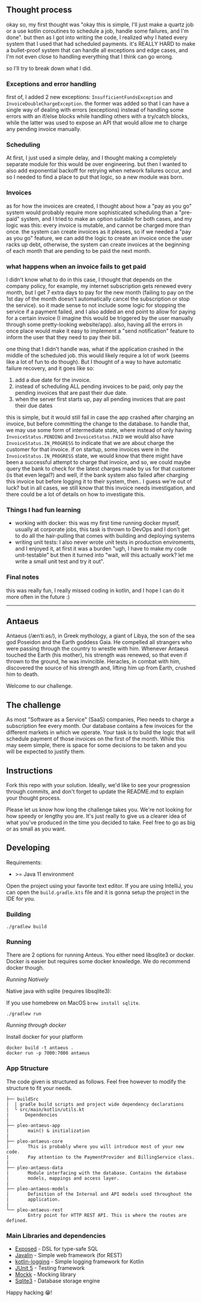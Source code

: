 ## Thought process

okay so, my first thought was "okay this is simple, I'll just make a quartz job or a use kotlin coroutines to schedule a job, handle some failures, and I'm done".
but then as I got into writing the code, I realized why I hated every system that I used that had scheduled payments. it's REALLY HARD to make a bullet-proof system that can handle all exceptions and edge cases, and I'm not even close to handling everything that I think can go wrong.

so I'll try to break down what I did.

### Exceptions and error handling
first of, I added 2 new exceptions:
`InsufficientFundsException` and `InvoiceDoubleChargeException`.
the former was added so that I can have a single way of dealing with errors (exceptions) instead of handling some errors with an if/else blocks while handling others with a try/catch blocks, while the latter was used to expose an API that would allow me to charge any pending invoice manually.

### Scheduling
At first, I just used a simple delay, and I thought making a completely separate module for this would be over engineering. but then I wanted to also add exponential backoff for retrying when network failures occur, and so I needed to find a place to put that logic, so a new module was born.

### Invoices
as for how the invoices are created, I thought about how a "pay as you go" system would probably require more sophisticated scheduling than a "pre-paid" system, and I tried to make an option suitable for both cases, and my logic was this: every invoice is mutable, and cannot be charged more than once. the system can create invoices as it pleases, so if we needed a "pay as you go" feature, we can add the logic to create an invoice once the user racks up debt, otherwise, the system can create invoices at the beginning of each month that are pending to be paid the next month.

### what happens when an invoice fails to get paid
I didn't know what to do in this case, I thought that depends on the company policy, for example, my internet subscription gets renewed every month, but I get 7 extra days to pay for the new month (failing to pay on the 1st day of the month doesn't automatically cancel the subscription or stop the service). so it made sense to not include some logic for stopping the service if a payment failed, and I also added an end point to allow for paying for a certain invoice (I imagine this would be triggered by the user manually through some pretty-looking website/app). also, having all the errors in once place would make it easy to implement a "send notification" feature to inform the user that they need to pay their bill.

one thing that I didn't handle was, what if the application crashed in the middle of the scheduled job. this would likely require a lot of work (seems like a lot of fun to do though). But I thought of a way to have automatic failure recovery, and it goes like so:
1. add a due date for the invoice.
2. instead of scheduling ALL pending invoices to be paid, only pay the pending invoices that are past their due date.
3. when the server first starts up, pay all pending invoices that are past their due dates

this is simple, but it would still fail in case the app crashed after charging an invoice, but before committing the change to the database.
to handle that, we may use some form of intermediate state, where instead of only having `InvoiceStatus.PENDING` and `InvoiceStatus.PAID` we would also have `InvoiceStatus.IN_PROGRESS` to indicate that we are about charge the customer for that invoice. 
if on startup, some invoices were in the `InvoiceStatus.IN_PROGRESS` state, we would know that there might have been a successful attempt to charge that invoice, and so, we could maybe query the bank to check for the latest charges made by us for that customer (is that even legal?) and well, if the bank system also failed after charging this invoice but before logging it to their system, then.. I guess we're out of luck?  but in all cases, we still know that this invoice needs investigation, and there could be a lot of details on how to investigate this.

### Things I had fun learning
- working with docker: this was my first time running docker myself, usually at corporate jobs, this task is thrown to DevOps and I don't get to do all the hair-pulling that comes with building and deploying systems
- writing unit tests: I also never wrote unit tests in production enviroments, and I enjoyed it, at first it was a burden "ugh, I have to make my code unit-testable" but then it turned into "wait, will this actually work? let me write a small unit test and try it out".

### Final notes
this was really fun, I really missed coding in kotlin, and I hope I can do it more often in the future :)

----

## Antaeus

Antaeus (/ænˈtiːəs/), in Greek mythology, a giant of Libya, the son of the sea god Poseidon and the Earth goddess Gaia. He compelled all strangers who were passing through the country to wrestle with him. Whenever Antaeus touched the Earth (his mother), his strength was renewed, so that even if thrown to the ground, he was invincible. Heracles, in combat with him, discovered the source of his strength and, lifting him up from Earth, crushed him to death.

Welcome to our challenge.

## The challenge

As most "Software as a Service" (SaaS) companies, Pleo needs to charge a subscription fee every month. Our database contains a few invoices for the different markets in which we operate. Your task is to build the logic that will schedule payment of those invoices on the first of the month. While this may seem simple, there is space for some decisions to be taken and you will be expected to justify them.

## Instructions

Fork this repo with your solution. Ideally, we'd like to see your progression through commits, and don't forget to update the README.md to explain your thought process.

Please let us know how long the challenge takes you. We're not looking for how speedy or lengthy you are. It's just really to give us a clearer idea of what you've produced in the time you decided to take. Feel free to go as big or as small as you want.

## Developing

Requirements:
- \>= Java 11 environment

Open the project using your favorite text editor. If you are using IntelliJ, you can open the `build.gradle.kts` file and it is gonna setup the project in the IDE for you.

### Building

```
./gradlew build
```

### Running

There are 2 options for running Anteus. You either need libsqlite3 or docker. Docker is easier but requires some docker knowledge. We do recommend docker though.

*Running Natively*

Native java with sqlite (requires libsqlite3):

If you use homebrew on MacOS `brew install sqlite`.

```
./gradlew run
```

*Running through docker*

Install docker for your platform

```
docker build -t antaeus .
docker run -p 7000:7000 antaeus
```

### App Structure
The code given is structured as follows. Feel free however to modify the structure to fit your needs.
```
├── buildSrc
|  | gradle build scripts and project wide dependency declarations
|  └ src/main/kotlin/utils.kt 
|      Dependencies
|
├── pleo-antaeus-app
|       main() & initialization
|
├── pleo-antaeus-core
|       This is probably where you will introduce most of your new code.
|       Pay attention to the PaymentProvider and BillingService class.
|
├── pleo-antaeus-data
|       Module interfacing with the database. Contains the database 
|       models, mappings and access layer.
|
├── pleo-antaeus-models
|       Definition of the Internal and API models used throughout the
|       application.
|
└── pleo-antaeus-rest
        Entry point for HTTP REST API. This is where the routes are defined.
```

### Main Libraries and dependencies
* [Exposed](https://github.com/JetBrains/Exposed) - DSL for type-safe SQL
* [Javalin](https://javalin.io/) - Simple web framework (for REST)
* [kotlin-logging](https://github.com/MicroUtils/kotlin-logging) - Simple logging framework for Kotlin
* [JUnit 5](https://junit.org/junit5/) - Testing framework
* [Mockk](https://mockk.io/) - Mocking library
* [Sqlite3](https://sqlite.org/index.html) - Database storage engine

Happy hacking 😁!
